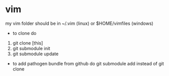 vim
=============
my vim folder
should be in ~/.vim (linux) or $HOME/vimfiles (windows)
- to clone do
1. git clone [this]
2. git submodule init
3. git submodule update

- to add pathogen bundle from github do git submodule add instead of git clone
